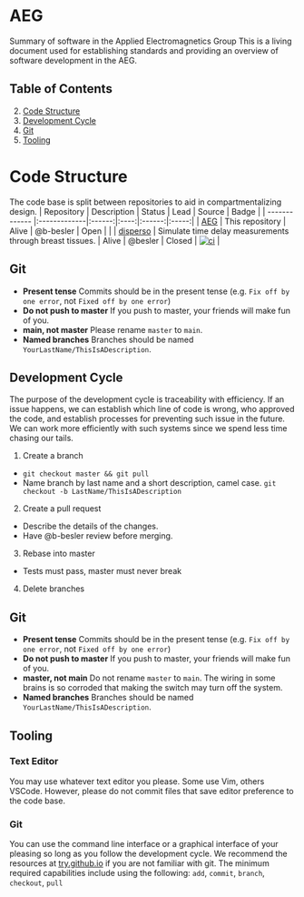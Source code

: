# AEG
Summary of software in the Applied Electromagnetics Group
This is a living document used for establishing standards and providing an overview of software development in the AEG.

## Table of Contents
2. [Code Structure](#code-structure)
3. [Development Cycle](#development-cycle)
4. [Git](#git)
5. [Tooling](#tooling)

# Code Structure
The code base is split between repositories to aid in compartmentalizing design.
| Repository    | Description  | Status | Lead | Source | Badge |
| ------------- |:-------------|:------:|:----:|:------:|:-----:|
| [AEG](https://github.com/Applied-Electromagnetics-Group/AEG)              | This repository        | Alive | @b-besler | Open | |
| [disperso](https://github.com/Applied-Electromagnetics-Group/disperso)              | Simulate time delay measurements through breast tissues.        | Alive | @besler | Closed | [![ci](https://github.com/Applied-Electromagnetics-Group/disperso/actions/workflows/ci.yml/badge.svg)](https://github.com/Applied-Electromagnetics-Group/disperso/actions/workflows/ci.yml) |

## Git
* **Present tense** Commits should be in the present tense (e.g. `Fix off by one error`, not `Fixed off by one error`)
* **Do not push to master** If you push to master, your friends will make fun of you.
* **main, not master** Please rename `master` to `main`.
* **Named branches** Branches should be named `YourLastName/ThisIsADescription`.

## Development Cycle
The purpose of the development cycle is traceability with efficiency.
If an issue happens, we can establish which line of code is wrong, who approved the code, and establish processes for preventing such issue in the future.
We can work more efficiently with such systems since we spend less time chasing our tails.

1. Create a branch
  * `git checkout master && git pull`
  * Name branch by last name and a short description, camel case. `git checkout -b LastName/ThisIsADescription`
2. Create a pull request
  * Describe the details of the changes.
  * Have @b-besler review before merging.
3. Rebase into master 
  * Tests must pass, master must never break
4. Delete branches

## Git
* **Present tense** Commits should be in the present tense (e.g. `Fix off by one error`, not `Fixed off by one error`)
* **Do not push to master** If you push to master, your friends will make fun of you.
* **master, not main** Do not rename `master` to `main`. The wiring in some brains is so corroded that making the switch may turn off the system.
* **Named branches** Branches should be named `YourLastName/ThisIsADescription`.

## Tooling

### Text Editor
You may use whatever text editor you please.
Some use Vim, others VSCode.
However, please do not commit files that save editor preference to the code base.

### Git
You can use the command line interface or a graphical interface of your pleasing so long as you follow the development cycle.
We recommend the resources at [try.github.io](https://try.github.io/) if you are not familiar with git.
The minimum required capabilities include using the following: `add`, `commit`, `branch`, `checkout`, `pull`

